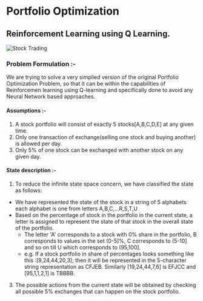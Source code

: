 # Portfolio Optimization
## Reinforcement Learning using Q Learning.

![Stock Trading](https://3ncb884ou5e49t9eb3fpeur1-wpengine.netdna-ssl.com/wp-content/uploads/2018/01/canadian-marijuana-stocks-full-bloom-hero.jpg)	

### Problem Formulation :-
We are trying to solve a very simplied version of the original Portfolio Optimization Problem, so that it can be within the capabilities of Reinforcemen learning using Q-learning and specifically done to avoid any Neural Network based approaches.

#### Assumptions :-
1. A stock portfolio will consist of exactly 5 stocks[A,B,C,D,E] at any given time.
2. Only one transaction of exchange(selling one stock and buying another) is allowed per day.
3. Only 5% of one stock can be exchanged with another stock on any given day.

#### State description :-
1. To reduce the infinite state space concern, we have classified the state as follows:
* We have represented the state of the stock in a string of 5 alphabets each alphabet is one from letters A,B,C,...R,S,T,U
* Based on the percentage of stock in the portfolio in the current state, a letter is assigned to represent the state of that stock in the overall state of the portfolio.
	* The letter 'A' corresponds to a stock with 0% share in the portfolio, B corresponds to values in the set (0-5]%, C corresponds to (5-10] and so on till U which corresponds to (95,100].
	* e.g. If a stock portfolio in share of percentages looks something like this :[9,24,44,20,3]; then it will be represented in the 5-character string representation as CFJEB. Similarly [19,24,44,7,6] is EFJCC and [95,1,1,2,1] is TBBBB.
3. The possible actions from the current state will be obtained by checking all possible 5% exchanges that can happen on the stock portfolio.







